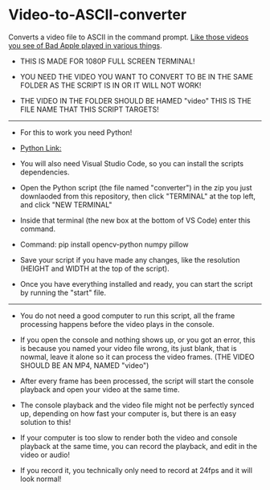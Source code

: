 # Video-to-ASCII-converter
Converts a video file to ASCII in the command prompt. [Like those videos you see of Bad Apple played in various things](https://youtu.be/6zs6S_I5gH8).


 - THIS IS MADE FOR 1080P FULL SCREEN TERMINAL!

 - YOU NEED THE VIDEO YOU WANT TO CONVERT TO BE IN THE SAME FOLDER AS THE SCRIPT IS IN OR IT WILL NOT WORK!

 - THE VIDEO IN THE FOLDER SHOULD BE HAMED "video" THIS IS THE FILE NAME THAT THIS SCRIPT TARGETS!

----------------------------------------------------------------------------------------------------------------------------------------------------------------------------------------------------------------------------------------------------------------------------------------------------------------------------

 - For this to work you need Python!

 - [Python Link:](https://www.python.org/ftp/python/3.12.5/python-3.12.5-amd64.exe)

 - You will also need Visual Studio Code, so you can install the scripts dependencies.

 - Open the Python script (the file named "converter") in the zip you just downlaoded from this repository, then click "TERMINAL" at the top left, and click "NEW TERMINAL"

 - Inside that terminal (the new box at the bottom of VS Code) enter this command.

 - Command: pip install opencv-python numpy pillow

 - Save your script if you have made any changes, like the resolution (HEIGHT and WIDTH at the top of the script).

 - Once you have everything installed and ready, you can start the script by running the "start" file.

----------------------------------------------------------------------------------------------------------------------------------------------------------------------------------------------------------------------------------------------------------------------------------------------------------------------------

 - You do not need a good computer to run this script, all the frame processing happens before the video plays in the console.

 - If you open the console and nothing shows up, or you got an error, this is because you named your video file wrong, its just blank, that is nowmal, leave it alone so it can process the video frames. (THE VIDEO SHOULD BE AN MP4, NAMED "video")

 - After every frame has been processed, the script will start the console playback and open your video at the same time.

 - The console playback and the video file might not be perfectly synced up, depending on how fast your computer is, but there is an easy solution to this!

 - If your computer is too slow to render both the video and console playback at the same time, you can record the playback, and edit in the video or audio!

 - If you record it, you technically only need to record at 24fps and it will look normal!
